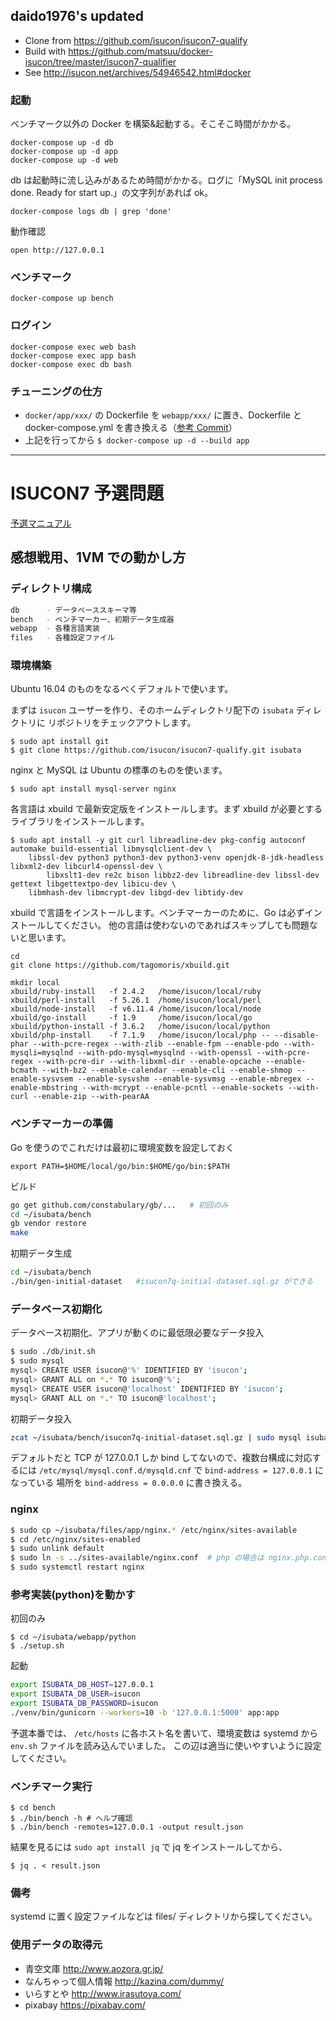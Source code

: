 ## daido1976's updated

- Clone from https://github.com/isucon/isucon7-qualify
- Build with https://github.com/matsuu/docker-isucon/tree/master/isucon7-qualifier
- See http://isucon.net/archives/54946542.html#docker

### 起動

ベンチマーク以外の Docker を構築&起動する。そこそこ時間がかかる。

```
docker-compose up -d db
docker-compose up -d app
docker-compose up -d web
```

db は起動時に流し込みがあるため時間がかかる。ログに「MySQL init process done. Ready for start up.」の文字列があれば ok。

```
docker-compose logs db | grep 'done'
```

動作確認

```
open http://127.0.0.1
```

### ベンチマーク

```
docker-compose up bench
```

### ログイン

```
docker-compose exec web bash
docker-compose exec app bash
docker-compose exec db bash
```

### チューニングの仕方

- `docker/app/xxx/` の Dockerfile を `webapp/xxx/` に置き、Dockerfile と docker-compose.yml を書き換える（[参考 Commit](https://github.com/daido1976/isucon7-qualify/commit/e7632dd6a2d6e129ed698d95cec9bd06cdd32ac7)）
- 上記を行ってから `$ docker-compose up -d --build app`

---

# ISUCON7 予選問題

[予選マニュアル](https://gist.github.com/941/8c64842b71995a2d448315e2594f62c2)

## 感想戦用、1VM での動かし方

### ディレクトリ構成

```sh
db      - データベーススキーマ等
bench   - ベンチマーカー、初期データ生成器
webapp  - 各種言語実装
files   - 各種設定ファイル
```

### 環境構築

Ubuntu 16.04 のものをなるべくデフォルトで使います。

まずは `isucon` ユーザーを作り、そのホームディレクトリ配下の `isubata` ディレクトリに
リポジトリをチェックアウトします。

```console
$ sudo apt install git
$ git clone https://github.com/isucon/isucon7-qualify.git isubata
```

nginx と MySQL は Ubuntu の標準のものを使います。

```
$ sudo apt install mysql-server nginx
```

各言語は xbuild で最新安定版をインストールします。まず xbuild が必要とするライブラリをインストールします。

```
$ sudo apt install -y git curl libreadline-dev pkg-config autoconf automake build-essential libmysqlclient-dev \
	libssl-dev python3 python3-dev python3-venv openjdk-8-jdk-headless libxml2-dev libcurl4-openssl-dev \
        libxslt1-dev re2c bison libbz2-dev libreadline-dev libssl-dev gettext libgettextpo-dev libicu-dev \
	libmhash-dev libmcrypt-dev libgd-dev libtidy-dev
```

xbuild で言語をインストールします。ベンチマーカーのために、Go は必ずインストールしてください。
他の言語は使わないのであればスキップしても問題ないと思います。

```
cd
git clone https://github.com/tagomoris/xbuild.git

mkdir local
xbuild/ruby-install   -f 2.4.2   /home/isucon/local/ruby
xbuild/perl-install   -f 5.26.1  /home/isucon/local/perl
xbuild/node-install   -f v6.11.4 /home/isucon/local/node
xbuild/go-install     -f 1.9     /home/isucon/local/go
xbuild/python-install -f 3.6.2   /home/isucon/local/python
xbuild/php-install    -f 7.1.9   /home/isucon/local/php -- --disable-phar --with-pcre-regex --with-zlib --enable-fpm --enable-pdo --with-mysqli=mysqlnd --with-pdo-mysql=mysqlnd --with-openssl --with-pcre-regex --with-pcre-dir --with-libxml-dir --enable-opcache --enable-bcmath --with-bz2 --enable-calendar --enable-cli --enable-shmop --enable-sysvsem --enable-sysvshm --enable-sysvmsg --enable-mbregex --enable-mbstring --with-mcrypt --enable-pcntl --enable-sockets --with-curl --enable-zip --with-pearAA
```

### ベンチマーカーの準備

Go を使うのでこれだけは最初に環境変数を設定しておく

```
export PATH=$HOME/local/go/bin:$HOME/go/bin:$PATH
```

ビルド

```sh
go get github.com/constabulary/gb/...   # 初回のみ
cd ~/isubata/bench
gb vendor restore
make
```

初期データ生成

```sh
cd ~/isubata/bench
./bin/gen-initial-dataset   #isucon7q-initial-dataset.sql.gz ができる
```

### データベース初期化

データベース初期化、アプリが動くのに最低限必要なデータ投入

```sh
$ sudo ./db/init.sh
$ sudo mysql
mysql> CREATE USER isucon@'%' IDENTIFIED BY 'isucon';
mysql> GRANT ALL on *.* TO isucon@'%';
mysql> CREATE USER isucon@'localhost' IDENTIFIED BY 'isucon';
mysql> GRANT ALL on *.* TO isucon@'localhost';
```

初期データ投入

```sh
zcat ~/isubata/bench/isucon7q-initial-dataset.sql.gz | sudo mysql isubata
```

デフォルトだと TCP が 127.0.0.1 しか bind してないので、複数台構成に対応するには
`/etc/mysql/mysql.conf.d/mysqld.cnf` で `bind-address = 127.0.0.1` になっている
場所を `bind-address = 0.0.0.0` に書き換える。

### nginx

```sh
$ sudo cp ~/isubata/files/app/nginx.* /etc/nginx/sites-available
$ cd /etc/nginx/sites-enabled
$ sudo unlink default
$ sudo ln -s ../sites-available/nginx.conf  # php の場合は nginx.php.conf
$ sudo systemctl restart nginx
```

### 参考実装(python)を動かす

初回のみ

```console
$ cd ~/isubata/webapp/python
$ ./setup.sh
```

起動

```sh
export ISUBATA_DB_HOST=127.0.0.1
export ISUBATA_DB_USER=isucon
export ISUBATA_DB_PASSWORD=isucon
./venv/bin/gunicorn --workers=10 -b '127.0.0.1:5000' app:app
```

予選本番では、 `/etc/hosts` に各ホスト名を書いて、環境変数は systemd から `env.sh` ファイルを読み込んでいました。
この辺は適当に使いやすいように設定してください。

### ベンチマーク実行

```console
$ cd bench
$ ./bin/bench -h # ヘルプ確認
$ ./bin/bench -remotes=127.0.0.1 -output result.json
```

結果を見るには `sudo apt install jq` で jq をインストールしてから、

```
$ jq . < result.json
```

### 備考

systemd に置く設定ファイルなどは files/ ディレクトリから探してください。

### 使用データの取得元

- 青空文庫 http://www.aozora.gr.jp/
- なんちゃって個人情報 http://kazina.com/dummy/
- いらすとや http://www.irasutoya.com/
- pixabay https://pixabay.com/
